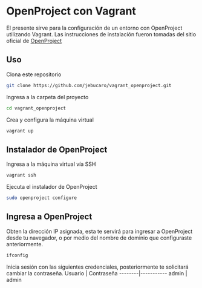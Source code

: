 # OpenProject con Vagrant
El presente sirve para la configuración de un entorno con OpenProject utilizando Vagrant. Las instrucciones de instalación fueron tomadas del sitio oficial de [OpenProject](https://docs.openproject.org/installation-and-operations/installation/packaged/)

## Uso
Clona este repositorio
```bash
git clone https://github.com/jebucaro/vagrant_openproject.git
```
Ingresa a la carpeta del proyecto
```bash
cd vagrant_openproject
```
Crea y configura la máquina virtual
```bash
vagrant up
```

## Instalador de OpenProject
Ingresa a la máquina virtual vía SSH
```bash
vagrant ssh
```
Ejecuta el instalador de OpenProject
```bash
sudo openproject configure
```

## Ingresa a OpenProject
Obten la dirección IP asignada, esta te servirá para ingresar a OpenProject desde tu navegador, o por medio del nombre de dominio que configuraste anteriormente.
```bash
ifconfig
```
Inicia sesión con las siguientes credenciales, posteriormente te solicitará cambiar la contraseña.
Usuario | Contraseña
--------|-----------
admin   | admin